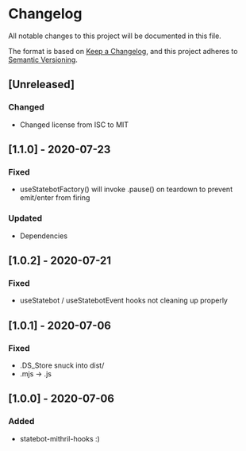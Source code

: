 # Changelog
All notable changes to this project will be documented in this file.

The format is based on [Keep a Changelog](https://keepachangelog.com/en/1.0.0/),
and this project adheres to [Semantic Versioning](https://semver.org/spec/v2.0.0.html).

## [Unreleased]
### Changed
- Changed license from ISC to MIT

## [1.1.0] - 2020-07-23
### Fixed
- useStatebotFactory() will invoke .pause() on teardown to prevent
  emit/enter from firing

### Updated
- Dependencies

## [1.0.2] - 2020-07-21
### Fixed
- useStatebot / useStatebotEvent hooks not cleaning up properly

## [1.0.1] - 2020-07-06
### Fixed
- .DS_Store snuck into dist/
- .mjs -> .js

## [1.0.0] - 2020-07-06
### Added
- statebot-mithril-hooks :)
